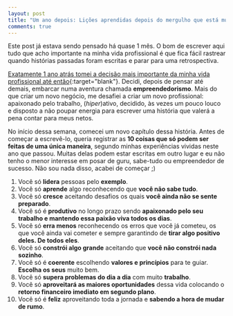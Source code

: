 ```yaml
---
layout: post
title: "Um ano depois: Lições aprendidas depois do mergulho que está mudando minha vida"
comments: true
---
```


Este post já estava sendo pensado há quase 1 mês. O bom de escrever aqui tudo que acho importante na minha vida profissional é que fica fácil rastrear quando histórias passadas foram escritas e parar para uma retrospectiva.

[Exatamente 1 ano atrás tomei a decisão mais importante da minha vida profissional até então](/2011/05/18/a-hora-e-agora){:target="blank"}. Decidi, depois de pensar até demais, embarcar numa aventura chamada __empreendedorismo__. Mais do que criar um novo negócio, me desafiei a criar um novo profissional: apaixonado pelo trabalho, (_hiper_)ativo, decidido, às vezes um pouco louco e disposto a não poupar energia para escrever uma história que valerá a pena contar para meus netos.

No início dessa semana, comecei um novo capítulo dessa história. Antes de começar a escrevê-lo, queria registrar as __10 coisas que só podem ser feitas de uma única maneira__, segundo minhas experiências vividas neste ano que passou. Muitas delas podem estar escritas em outro lugar e eu não tenho o menor interesse em posar de guru, sabe-tudo ou empreendedor de sucesso. Não sou nada disso, acabei de começar ;)

1. Você só __lidera__ pessoas pelo __exemplo__.
2. Você só __aprende__ algo reconhecendo que __você não sabe tudo__.
3. Você só __cresce__ aceitando desafios os quais __você ainda não se sente preparado__.
4. Você só é __produtivo__ no longo prazo sendo __apaixonado pelo seu trabalho e mantendo essa paixão viva todos os dias__.
5. Você só __erra menos__ reconhecendo os erros que você já cometeu, os que você ainda vai cometer e sempre garantindo de __tirar algo positivo deles. De todos eles__.
6. Você só __constrói algo grande__ aceitando que __você não constrói nada sozinho__.
7. Você só é __coerente__ escolhendo __valores e princípios__ para te guiar. __Escolha os seus__ muito bem.
8. Você só __supera problemas do dia a dia__ com muito __trabalho__.
9. Você só __aproveitará as maiores oportunidades__ dessa vida colocando o __retorno financeiro imediato em segundo plano__.
10. Você só é __feliz__ aproveitando toda a jornada e __sabendo a hora de mudar de rumo__.
